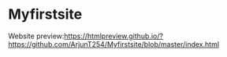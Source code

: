 # Myfirstsite

Website preview:https://htmlpreview.github.io/?https://github.com/ArjunT254/Myfirstsite/blob/master/index.html

